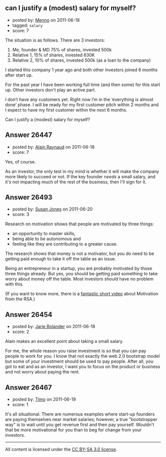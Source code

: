 ## can I justify a (modest) salary for myself?

- posted by: [Menno](https://stackexchange.com/users/-1/11315-menno) on 2011-06-18
- tagged: `salary`
- score: 7

The situation is as follows. There are 3 investors:

1. Me, founder & MD 75% of shares, invested 500k
2. Relative 1, 15% of shares, invested 630K
3. Relative 2, 10% of shares, invested 500k (as a loan to the company)

I started this company 1 year ago and both other investors joined 6 months after start up. 

For the past year I have been working full time (and then some) for this start up. Other investors don't play an active part. 

I don’t have any customers yet. Right now I’m in the ‘everything is almost done’ phase. I will be ready for my first customer pitch within 2 months and I expect to have my first customer within the next 6 months.

Can I justify a (modest) salary for myself?


## Answer 26447

- posted by: [Alain Raynaud](https://stackexchange.com/users/-1/502-alain-raynaud) on 2011-06-18
- score: 7

Yes, of course.

As an investor, the only test in my mind is whether it will make the company more likely to succeed or not. If the key founder *needs* a small salary, and it's not impacting much of the rest of the business, then I'll sign for it.


## Answer 26493

- posted by: [Susan Jones](https://stackexchange.com/users/-1/2737-susan-jones) on 2011-06-20
- score: 3

Research on motivation shows that people are motivated by three things:

 - an opportunity to master skills, 
 - being able to be autonomous and 
 - feeling like they are contributing to a greater cause. 

The research shows that money is not a motivator, but you do need to be getting paid enough to take it off the table as an issue. 

Being an entrepreneur in a startup, you are probably motivated by those three things already. But yes, you should be getting paid something to take worry about money off the table. Most investors should have no problem with this.

(If you want to know more, there is a [fantastic short video](http://www.youtube.com/watch?v=u6XAPnuFjJc) about Motivation from the RSA.)


## Answer 26454

- posted by: [Jarie Bolander](https://stackexchange.com/users/-1/585-jarie-bolander) on 2011-06-18
- score: 2

Alain makes an excellent point about taking a small salary. 

For me, the whole reason you raise investment is so that you can pay people to work for you. I know that not exactly the web 2.0 bootstrap model but some of your investment should be used to pay people. After all, you got to eat and as an investor, I want you to focus on the product or business and not worry about paying the rent.


## Answer 26467

- posted by: [Timo](https://stackexchange.com/users/-1/11309-timo) on 2011-06-19
- score: 1

It's all situational. There are numerous examples where start-up founders are paying themselves near market salaries; however, a true "bootstrapper way" is to wait until you get revenue first and then pay yourself.  Wouldn't that be more motivational for you than to beg for change from your investors.



---

All content is licensed under the [CC BY-SA 3.0 license](https://creativecommons.org/licenses/by-sa/3.0/).
